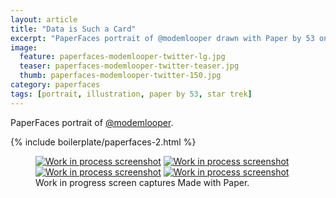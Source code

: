 ```yaml
---
layout: article
title: "Data is Such a Card"
excerpt: "PaperFaces portrait of @modemlooper drawn with Paper by 53 on an iPad."
image: 
  feature: paperfaces-modemlooper-twitter-lg.jpg
  teaser: paperfaces-modemlooper-twitter-teaser.jpg
  thumb: paperfaces-modemlooper-twitter-150.jpg
category: paperfaces
tags: [portrait, illustration, paper by 53, star trek]
---
```


PaperFaces portrait of [@modemlooper](http://twitter.com/modemlooper).

{% include boilerplate/paperfaces-2.html %}

<figure class="third">
  <a href="{{ site.url }}/images/paperfaces-modemlooper-process-1-lg.jpg"><img src="{{ site.url }}/images/paperfaces-modemlooper-process-1-600.jpg" alt="Work in process screenshot"></a>
  <a href="{{ site.url }}/images/paperfaces-modemlooper-process-2-lg.jpg"><img src="{{ site.url }}/images/paperfaces-modemlooper-process-2-600.jpg" alt="Work in process screenshot"></a>
  <a href="{{ site.url }}/images/paperfaces-modemlooper-process-3-lg.jpg"><img src="{{ site.url }}/images/paperfaces-modemlooper-process-3-600.jpg" alt="Work in process screenshot"></a>
  <a href="{{ site.url }}/images/paperfaces-modemlooper-process-4-lg.jpg"><img src="{{ site.url }}/images/paperfaces-modemlooper-process-4-600.jpg" alt="Work in process screenshot"></a>
  <figcaption>Work in progress screen captures Made with Paper.</figcaption>
</figure>